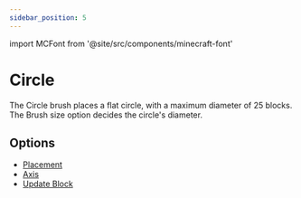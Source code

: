 ```yaml
---
sidebar_position: 5
---
```


import MCFont from '@site/src/components/minecraft-font'

# Circle
The Circle brush places a flat circle, with a maximum diameter of 25 blocks. The <MCFont color="#00a8a8">Brush size</MCFont> option decides the circle's diameter.

## Options
* [Placement](usage#brush-options)
* [Axis](usage#brush-options)
* [Update Block](usage#brush-options)
